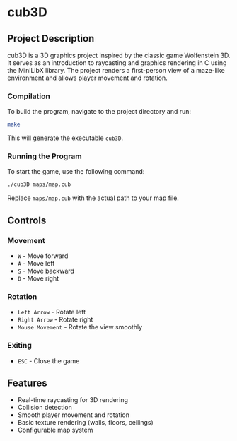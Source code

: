 # cub3D

## Project Description
cub3D is a 3D graphics project inspired by the classic game Wolfenstein 3D. It serves as an introduction to raycasting and graphics rendering in C using the MiniLibX library. The project renders a first-person view of a maze-like environment and allows player movement and rotation.

### Compilation
To build the program, navigate to the project directory and run:
```sh
make
```
This will generate the executable `cub3D`.

### Running the Program
To start the game, use the following command:
```sh
./cub3D maps/map.cub
```
Replace `maps/map.cub` with the actual path to your map file.

## Controls
### Movement
- `W` - Move forward
- `A` - Move left
- `S` - Move backward
- `D` - Move right

### Rotation
- `Left Arrow` - Rotate left
- `Right Arrow` - Rotate right
- `Mouse Movement` - Rotate the view smoothly

### Exiting
- `ESC` - Close the game

## Features
- Real-time raycasting for 3D rendering
- Collision detection
- Smooth player movement and rotation
- Basic texture rendering (walls, floors, ceilings)
- Configurable map system

